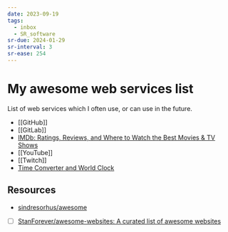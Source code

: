 ```yaml
---
date: 2023-09-19
tags:
  - inbox
  - SR_software
sr-due: 2024-01-29
sr-interval: 3
sr-ease: 254
---
```


# My awesome web services list

List of web services which I often use, or can use in the future.

- [[GitHub]]
- [[GitLab]]
- [IMDb: Ratings, Reviews, and Where to Watch the Best Movies & TV Shows](https://www.imdb.com/)
- [[YouTube]]
- [[Twitch]]
- [Time Converter and World Clock](https://www.worldtimebuddy.com/)

## Resources

- [sindresorhus/awesome](https://github.com/sindresorhus/awesome)
- [ ] [StanForever/awesome-websites: A curated list of awesome websites](https://github.com/StanForever/awesome-websites)

